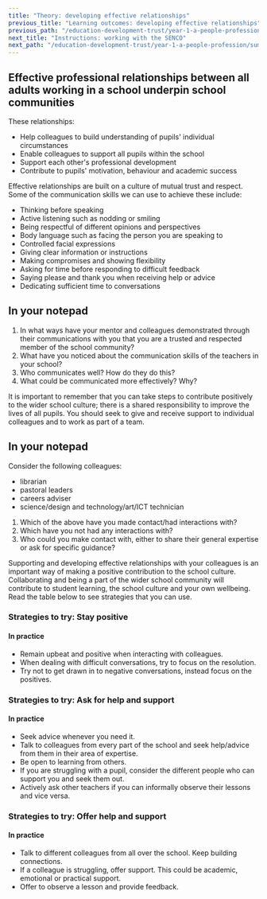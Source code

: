 ```yaml
---
title: "Theory: developing effective relationships"
previous_title: "Learning outcomes: developing effective relationships"
previous_path: "/education-development-trust/year-1-a-people-profession/summer-week-3-ect-learning-outcomes-developing-effective-relationships"
next_title: "Instructions: working with the SENCO"
next_path: "/education-development-trust/year-1-a-people-profession/summer-week-3-ect-instructions-working-with-the-senco"
---
```


## Effective professional relationships between all adults working in a school underpin school communities

These relationships:

- Help colleagues to build understanding of pupils' individual circumstances
- Enable colleagues to support all pupils within the school
- Support each other's professional development
- Contribute to pupils' motivation, behaviour and academic success

Effective relationships are built on a culture of mutual trust and respect. Some of the communication skills we can use to achieve these include:

- Thinking before speaking
- Active listening such as nodding or smiling
- Being respectful of different opinions and perspectives
- Body language such as facing the person you are speaking to
- Controlled facial expressions
- Giving clear information or instructions
- Making compromises and showing flexibility
- Asking for time before responding to difficult feedback
- Saying please and thank you when receiving help or advice
- Dedicating sufficient time to conversations

## In your notepad

1. In what ways have your mentor and colleagues demonstrated through their communications with you that you are a trusted and respected member of the school community?&nbsp;
2. What have you noticed about the communication skills of the teachers in your school?
3. Who communicates well? How do they do this?
4. What could be communicated more effectively? Why?

It is important to remember that you can take steps to contribute positively to the wider school culture; there is a shared responsibility to improve the lives of all pupils. You should seek to give and receive support to individual colleagues and to work as part of a team.

## In your notepad

Consider the following colleagues:

- librarian
- pastoral leaders&nbsp;
- careers adviser
- science/design and technology/art/ICT technician

1. Which of the above have you made contact/had interactions with?
2. Which have you not had any interactions with?
3. Who could you make contact with, either to share their general expertise or ask for specific guidance?

Supporting and developing effective relationships with your colleagues is an important way of making a positive contribution to the school culture. Collaborating and being a part of the wider school community will contribute to student learning, the school culture and your own wellbeing. Read the table below to see strategies that you can use.

### Strategies to try: Stay positive

#### In practice

- Remain upbeat and positive when interacting with colleagues.
- When dealing with difficult conversations, try to focus on the resolution.
- Try not to get drawn in to negative conversations, instead focus on the positives.

### Strategies to try: Ask for help and support

#### In practice

- Seek advice whenever you need it.
- Talk to colleagues from every part of the school and seek help/advice from them in their area of expertise.
- Be open to learning from others.
- If you are struggling with a pupil, consider the different people who can support you and seek them out.
- Actively ask other teachers if you can informally observe their lessons and vice versa.

### Strategies to try: Offer help and support

#### In practice

- Talk to different colleagues from all over the school. Keep building connections.
- If a colleague is struggling, offer support. This could be academic, emotional or practical support.
- Offer to observe a lesson and provide feedback.
